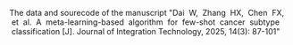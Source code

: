 The data and sourecode of the manuscript "Dai  W,  Zhang  HX,  Chen  FX,  et  al.  A  meta-learning-based  algorithm  for  few-shot  cancer  subtype  classification [J].
Journal of Integration Technology, 2025, 14(3): 87-101"
